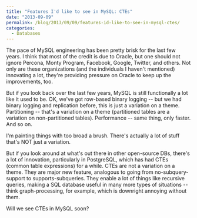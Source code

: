 ```yaml
---
title: "Features I'd like to see in MySQL: CTEs"
date: "2013-09-09"
permalink: /blog/2013/09/09/features-id-like-to-see-in-mysql-ctes/
categories:
  - Databases
---
```


The pace of MySQL engineering has been pretty brisk for the last few years. I think that most of the credit is due to Oracle, but one should not ignore Percona, Monty Program, Facebook, Google, Twitter, and others. Not only are these organizations (and the individuals I haven't mentioned) innovating a lot, they're providing pressure on Oracle to keep up the improvements, too. 

But if you look back over the last few years, MySQL is still functionally a lot like it used to be. OK, we've got row-based binary logging -- but we had binary logging and replication before, this is just a variation on a theme. Partitioning -- that's a variation on a theme (partitioned tables are a variation on non-partitioned tables). Performance -- same thing, only faster. And so on. 

I'm painting things with too broad a brush. There's actually a lot of stuff that's NOT just a variation. 

But if you look around at what's out there in other open-source DBs, there's a lot of innovation, particularly in PostgreSQL, which has had CTEs (common table expressions) for a while. CTEs are not a variation on a theme. They are major new feature, analogous to going from no-subquery-support to supports-subqueries. They enable a lot of things like recursive queries, making a SQL database useful in many more types of situations -- think graph-processing, for example, which is downright annoying without them. 

Will we see CTEs in MySQL soon?

